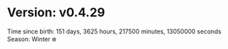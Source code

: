 # Version: v0.4.29
Time since birth: 151 days, 3625 hours, 217500 minutes, 13050000 seconds
Season: Winter ❄️
